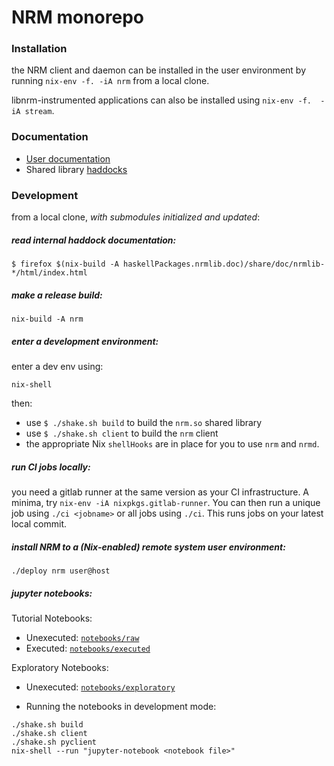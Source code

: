 # NRM monorepo

### Installation

the NRM client and daemon can be installed in the user environment by running
`nix-env -f. -iA nrm` from a local clone.

libnrm-instrumented applications can also be installed using `nix-env -f.  -iA stream`.

### Documentation

- [User documentation](http://hnrm.readthedocs.io)
- Shared library [haddocks](https://hnrm.readthedocs.io/en/latest/_static/haddocks/)

### Development

from a local clone, *with submodules initialized and updated*:

##### read internal haddock documentation: 

```
$ firefox $(nix-build -A haskellPackages.nrmlib.doc)/share/doc/nrmlib-*/html/index.html
```

##### make a release build: 

```
nix-build -A nrm
```

##### enter a development environment: 

enter a dev env using:

```
nix-shell
```

then:

- use `$ ./shake.sh build` to build the `nrm.so` shared library
- use `$ ./shake.sh client` to build the `nrm` client
- the appropriate Nix `shellHooks` are in place for you to use `nrm` and `nrmd`.

##### run CI jobs locally: 

you need a gitlab runner at the same version as your CI infrastructure.  A
minima, try `nix-env -iA nixpkgs.gitlab-runner`. You can then run a unique job
using `./ci <jobname>` or all jobs using `./ci`. This runs jobs on
your latest local commit.


##### install NRM to a (Nix-enabled) remote system user environment:

`./deploy nrm user@host`

##### jupyter notebooks:

Tutorial Notebooks:
* Unexecuted: [`notebooks/raw`](notebooks/raw)
* Executed: [`notebooks/executed`](notebooks/executed)

Exploratory Notebooks:
* Unexecuted: [`notebooks/exploratory`](notebooks/exploratory)

* Running the notebooks in development mode:

```
./shake.sh build
./shake.sh client
./shake.sh pyclient
nix-shell --run "jupyter-notebook <notebook file>"
```
